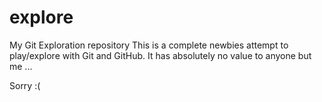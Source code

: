 # explore
My Git Exploration repository
This is a complete newbies attempt to play/explore with Git and GitHub.
It has absolutely no value to anyone but me ...

Sorry :(
